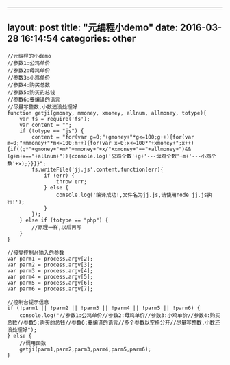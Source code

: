 
---
layout: post
title: "元编程小demo"
date: 2016-03-28 16:14:54
categories: other
---

	//元编程的小demo
	//参数1:公鸡单价
	//参数2:母鸡单价
	//参数3:小鸡单价
	//参数4:购买总数
	//参数5:购买的总钱
	//参数6:要编译的语言
	//尽量写整数,小数还没处理好
	function getji(gmoney, mmoney, xmoney, allnum, allmoney, totype){
		var fs = require('fs');
		var content = "";
		if (totype == "js") {
			content = "for(var g=0;"+gmoney+"*g<=100;g++){for(var m=0;"+mmoney+"*m<=100;m++){for(var x=0;x<=100*"+xmoney+";x++){if((g*"+gmoney+"+m*"+mmoney+"+x/"+xmoney+"=="+allmoney+")&&(g+m+x=="+allnum+")){console.log('公鸡个数'+g+'---母鸡个数'+m+'---小鸡个数'+x);}}}}";
			fs.writeFile('jj.js',content,function(err){
				if (err) {
					throw err;
				} else {
					console.log('编译成功!,文件名为jj.js,请使用node jj.js执行!');
				}
			});
		} else if (totype == "php") {
			//原理一样,以后再写
		}
	}
	
	//接受控制台输入的参数
	var parm1 = process.argv[2];
	var parm2 = process.argv[3];
	var parm3 = process.argv[4];
	var parm4 = process.argv[5];
	var parm5 = process.argv[6];
	var parm6 = process.argv[7];
	
	//控制台提示信息
	if (!parm1 || !parm2 || !parm3 || !parm4 || !parm5 || !parm6) {
		console.log("//参数1:公鸡单价//参数2:母鸡单价//参数3:小鸡单价//参数4:购买总数//参数5:购买的总钱//参数6:要编译的语言//多个参数以空格分开//尽量写整数,小数还没处理好");
	} else {
		//调用函数
		getji(parm1,parm2,parm3,parm4,parm5,parm6);
	}





